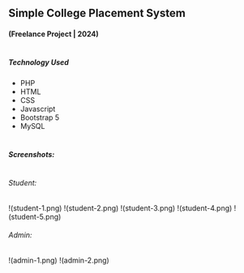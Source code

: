 ## Simple College Placement System 
#### (Freelance Project | 2024)
#
##### Technology Used
* PHP
* HTML
* CSS
* Javascript
* Bootstrap 5
* MySQL
#
#
##### Screenshots:
#
###### Student:
!(student-1.png)
!(student-2.png)
!(student-3.png)
!(student-4.png)
!(student-5.png)
###### Admin:
!(admin-1.png)
!(admin-2.png)
